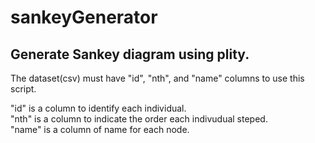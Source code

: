 # sankeyGenerator
## Generate Sankey diagram using plity.

The dataset(csv) must have "id", "nth", and "name" columns to use this script.

"id" is a column to identify each individual.  
"nth" is a column to indicate the order each indivudual steped.  
"name" is a column of name for each node.  


